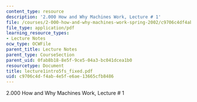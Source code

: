 ```yaml
---
content_type: resource
description: '2.000 How and Why Machines Work, Lecture # 1'
file: /courses/2-000-how-and-why-machines-work-spring-2002/c9706c4df4ab4e5fe6ae13665cfb8486_lecture1intro5fs_fixed.pdf
file_type: application/pdf
learning_resource_types:
- Lecture Notes
ocw_type: OCWFile
parent_title: Lecture Notes
parent_type: CourseSection
parent_uid: 0fab8b18-8e5f-9ce5-04a3-bc041dcea1b0
resourcetype: Document
title: lecture1intro5fs_fixed.pdf
uid: c9706c4d-f4ab-4e5f-e6ae-13665cfb8486
---
```

2.000 How and Why Machines Work, Lecture # 1

